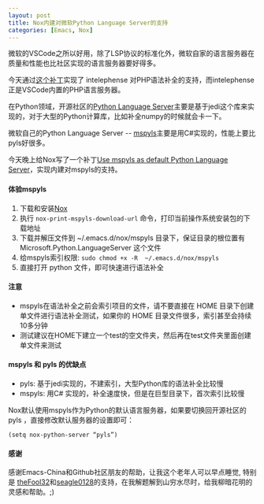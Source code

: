 ```yaml
---
layout: post
title: Nox内建对微软Python Language Server的支持
categories: [Emacs, Nox]
---
```


微软的VSCode之所以好用，除了LSP协议的标准化外，微软自家的语言服务器在质量和性能也比社区实现的语言服务器要好得多。

今天通过[这个补丁](https://github.com/manateelazycat/nox/commit/02708ca6db62993b6611d662348af5f91b369234)实现了 intelephense 对PHP语法补全的支持，而intelephense正是VSCode内置的PHP语言服务器。

在Python领域，开源社区的[Python Language Server](https://github.com/palantir/python-language-server)主要是基于jedi这个库来实现的，对于大型的Python计算库，比如补全numpy的时候就会卡一下。

微软自己的Python Language Server -- [mspyls](https://github.com/microsoft/python-language-server)主要是用C#实现的，性能上要比pyls好很多。

今天晚上给Nox写了一个补丁[Use mspyls as default Python Language Server](https://github.com/manateelazycat/nox/commit/7e2502ba2f7afe90de7f86b477247eb8858d19a5)，实现内建对mspyls的支持。

#### 体验mspyls
1. 下载和安装[Nox](https://github.com/manateelazycat/nox)
2. 执行 ```nox-print-mspyls-download-url``` 命令，打印当前操作系统安装包的下载地址
3. 下载并解压文件到 ~/.emacs.d/nox/mspyls 目录下，保证目录的根位置有 Microsoft.Python.LanguageServer 这个文件
4. 给mspyls索引权限: ```sudo chmod +x -R  ~/.emacs.d/nox/mspyls```
5. 直接打开 python 文件，即可快速进行语法补全

#### 注意

* mspyls在语法补全之前会索引项目的文件，请不要直接在 HOME 目录下创建单文件进行语法补全测试，如果你的 HOME 目录文件很多，索引甚至会持续10多分钟
* 测试建议在HOME下建立一个test的空文件夹，然后再在test文件夹里面创建单文件来测试

#### mspyls 和 pyls 的优缺点

* pyls: 基于jedi实现的，不建索引，大型Python库的语法补全比较慢
* mspyls: 用C# 实现的，补全速度快，但是在巨型目录下，首次索引比较慢

Nox默认使用mspyls作为Python的默认语言服务器，如果要切换回开源社区的 pyls ，直接修改默认服务器的设置即可：

```elisp
(setq nox-python-server “pyls”)
```

#### 感谢
感谢Emacs-China和Github社区朋友的帮助，让我这个老年人可以早点睡觉, 特别是 [theFool32](https://github.com/theFool32)和[seagle0128](https://github.com/seagle0128)的支持，在我解题解到山穷水尽时，给我柳暗花明的灵感和帮助。;)

